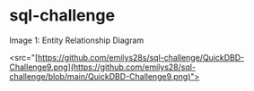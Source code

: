 # sql-challenge

Image 1: Entity Relationship Diagram

<src="[https://github.com/emilys28s/sql-challenge/QuickDBD-Challenge9.png](https://github.com/emilys28/sql-challenge/blob/main/QuickDBD-Challenge9.png)">
